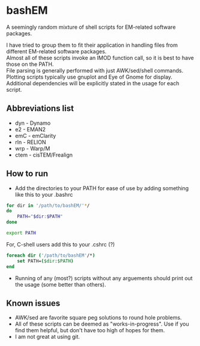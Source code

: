 # bashEM

A seemingly random mixture of shell scripts for EM-related software packages. 

I have tried to group them to fit their application in handling files from different EM-related software packages. <br/> 
Almost all of these scripts invoke an IMOD function call, so it is best to have those on the PATH. <br/>
File parsing is generally performed with just AWK/sed/shell commands. <br/>
Plotting scripts typically use gnuplot and Eye of Gnome for display. <br/>
Additional dependencies will be explicitly stated in the usage for each script. <br/>

## Abbreviations list
- dyn	-	Dynamo
-  e2	-	EMAN2
- emC	-	emClarity
- rln	-	RELION
- wrp	-	Warp/M
- ctem	-	cisTEM/Frealign

## How to run
- Add the directories to your PATH for ease of use by adding something like this to your .bashrc <br/>
```bash
for dir in '/path/to/bashEM/'*/
do  
	PATH="$dir:$PATH" 
done  

export PATH
```
For, C-shell users add this to your .cshrc (?) <br/>
```csh
foreach dir ('/path/to/bashEM'/*)
	set PATH=($dir:$PATH)
end
```
- Running of any (most?) scripts without any arguements should print out the usage (some better than others).


## Known issues
- AWK/sed are favorite square peg solutions to round hole problems.
- All of these scripts can be deemed as "works-in-progress". Use if you find them helpful, but don't have too high of hopes for them. 
- I am not great at using git.

